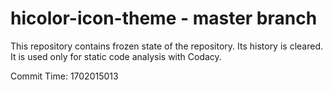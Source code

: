 # hicolor-icon-theme - master branch

This repository contains frozen state of the repository.
Its history is cleared. It is used only for static code
analysis with Codacy.

Commit Time: 1702015013